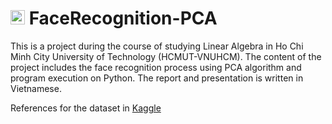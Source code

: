 # <img src="https://upload.wikimedia.org/wikipedia/commons/f/f0/HCMCUT.svg" alt="HCMUT" width="23" /> FaceRecognition-PCA
This is a project during the course of studying Linear Algebra in Ho Chi Minh City University of Technology (HCMUT-VNUHCM). The content of the project includes the face recognition process using PCA algorithm and program execution on Python. The report and presentation is written in Vietnamese.

References for the dataset in [Kaggle](https://www.kaggle.com/datasets/kasikrit/att-database-of-faces)

